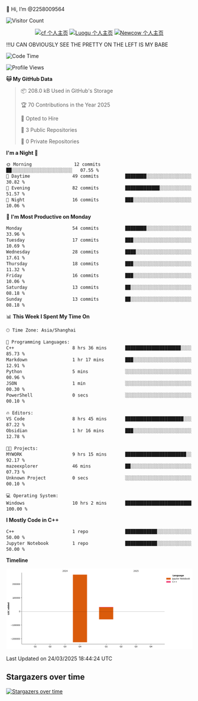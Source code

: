  👋 Hi, I’m @2258009564

![Visitor Count](https://profile-counter.glitch.me/{2258009564}/count.svg)

<!---
2258009564/2258009564 is a ✨ special ✨ repository because its `README.md` (this file) appears on your GitHub profile.
You can click the Preview link to take a look at your changes.
--->

<div align="center">

[![cf 个人主页](https://img.shields.io/badge/codeforces-alisa22580-yellow)](https://codeforces.com/profile/alisa22580)
[![Luogu 个人主页](https://img.shields.io/badge/Luogu-alisa_kujou-blue)](https://www.luogu.com.cn/user/1440708)
[![Newcow 个人主页](https://img.shields.io/badge/nowcoder-lzy-blue)](https://ac.nowcoder.com/acm/contest/profile/51334038)

</div>

!!!U CAN OBVIOUSLY SEE THE PRETTY ON THE LEFT IS MY BABE



<!--START_SECTION:waka-->
![Code Time](http://img.shields.io/badge/Code%20Time-196%20hrs%2041%20mins-blue)

![Profile Views](http://img.shields.io/badge/Profile%20Views-1-blue)

**🐱 My GitHub Data** 

> 📦 208.0 kB Used in GitHub's Storage 
 > 
> 🏆 70 Contributions in the Year 2025
 > 
> 💼 Opted to Hire
 > 
> 📜 3 Public Repositories 
 > 
> 🔑 0 Private Repositories 
 > 
**I'm a Night 🦉** 

```text
🌞 Morning                12 commits          ██░░░░░░░░░░░░░░░░░░░░░░░   07.55 % 
🌆 Daytime                49 commits          ████████░░░░░░░░░░░░░░░░░   30.82 % 
🌃 Evening                82 commits          █████████████░░░░░░░░░░░░   51.57 % 
🌙 Night                  16 commits          ███░░░░░░░░░░░░░░░░░░░░░░   10.06 % 
```
📅 **I'm Most Productive on Monday** 

```text
Monday                   54 commits          ████████░░░░░░░░░░░░░░░░░   33.96 % 
Tuesday                  17 commits          ███░░░░░░░░░░░░░░░░░░░░░░   10.69 % 
Wednesday                28 commits          ████░░░░░░░░░░░░░░░░░░░░░   17.61 % 
Thursday                 18 commits          ███░░░░░░░░░░░░░░░░░░░░░░   11.32 % 
Friday                   16 commits          ███░░░░░░░░░░░░░░░░░░░░░░   10.06 % 
Saturday                 13 commits          ██░░░░░░░░░░░░░░░░░░░░░░░   08.18 % 
Sunday                   13 commits          ██░░░░░░░░░░░░░░░░░░░░░░░   08.18 % 
```


📊 **This Week I Spent My Time On** 

```text
🕑︎ Time Zone: Asia/Shanghai

💬 Programming Languages: 
C++                      8 hrs 36 mins       █████████████████████░░░░   85.73 % 
Markdown                 1 hr 17 mins        ███░░░░░░░░░░░░░░░░░░░░░░   12.91 % 
Python                   5 mins              ░░░░░░░░░░░░░░░░░░░░░░░░░   00.96 % 
JSON                     1 min               ░░░░░░░░░░░░░░░░░░░░░░░░░   00.30 % 
PowerShell               0 secs              ░░░░░░░░░░░░░░░░░░░░░░░░░   00.10 % 

🔥 Editors: 
VS Code                  8 hrs 45 mins       ██████████████████████░░░   87.22 % 
Obsidian                 1 hr 16 mins        ███░░░░░░░░░░░░░░░░░░░░░░   12.78 % 

🐱‍💻 Projects: 
MYWORK                   9 hrs 15 mins       ███████████████████████░░   92.17 % 
mazeexplorer             46 mins             ██░░░░░░░░░░░░░░░░░░░░░░░   07.73 % 
Unknown Project          0 secs              ░░░░░░░░░░░░░░░░░░░░░░░░░   00.10 % 

💻 Operating System: 
Windows                  10 hrs 2 mins       █████████████████████████   100.00 % 
```

**I Mostly Code in C++** 

```text
C++                      1 repo              ████████████░░░░░░░░░░░░░   50.00 % 
Jupyter Notebook         1 repo              ████████████░░░░░░░░░░░░░   50.00 % 
```



**Timeline**

![Lines of Code chart](https://raw.githubusercontent.com/2258009564/2258009564/main/assets/bar_graph.png)


 Last Updated on 24/03/2025 18:44:24 UTC
<!--END_SECTION:waka-->

## Stargazers over time
[![Stargazers over time](https://starchart.cc/2258009564/2258009564.svg?variant=adaptive)](https://starchart.cc/2258009564/2258009564)
